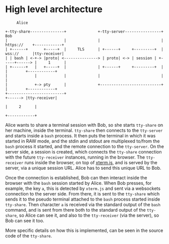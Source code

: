 High level architecture
=======================


```
     Alice

+-tty-share---------------+              +-tty-server----------------+                 Bob
|                         |              |                           | https://    +------------+
| +------+       +-----+  |     TLS      | +------+     +---------+  | wss://      |tty-receiver|
| | bash | <-+-> |proto| <---------------> | proto| <-> | session | +-----+------> |     1      |
| +------+   |   +-----+  |              | +------+     +---------+  |    |        +------------+
|            |            |              |                           |    |
|            +-> pty      |              +---------------------------+    |        +------------+
+-------------------------+                                               +------> |tty-receiver|
                                                                                   |     2      |
                                                                                   +------------+
```

Alice wants to share a terminal session with Bob, so she starts `tty-share` on her machine, inside the terminal. `tty-share` then connects to the `tty-server` and starts inside a `bash` process. It then puts the terminal in which it was started in RAW mode, and the stdin and stdout are multiplexed to/from the `bash` process it started, and the remote connection to the `tty-server`. On the server side, a session is created, which connects the `tty-share` connection with the future `tty-receiver` instances, running in the browser. The `tty-receiver` runs inside the browser, on top of [xterm.js](https://xtermjs.org/), and is served by the server, via a unique session URL. Alice has to send this unique URL to Bob.

Once the connection is established, Bob can then interact inside the browser with the `bash` session started by Alice. When Bob presses, for example, the key `a`, this is detected by `xterm.js` and sent via a websockets connection to the server side. From there, it is sent to the `tty-share` which sends it to the pseudo terminal attached to the `bash` process started inside `tty-share`. Then character `a` is received via the standard output of the `bash` command, and is sent from there both to the standard output of the `tty-share`, so Alice can see it, and also to the `tty-receiver` (via the server), so Bob can see it too.

More specific details on how this is implemented, can be seen in the source code of the `tty-share`.
